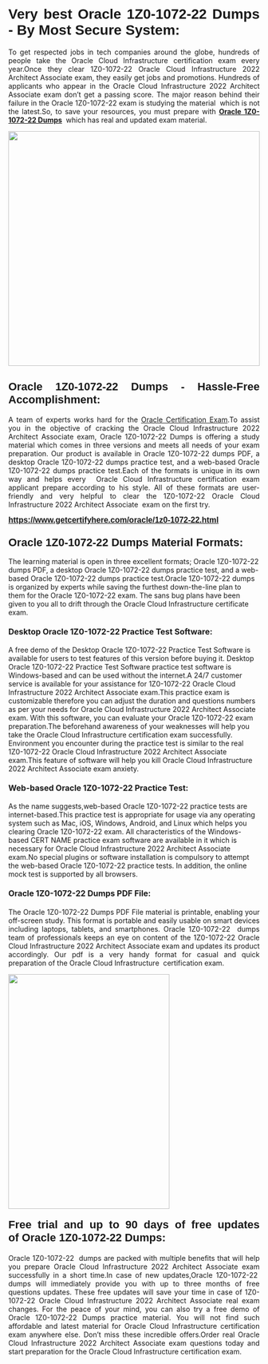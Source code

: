 <h1 style="text-align: justify;"><br />
<strong><span style="font-family:Verdana,Geneva,sans-serif;">Very best Oracle 1Z0-1072-22 Dumps - By Most Secure System:</span></strong></h1>

<p style="text-align: justify;">To get respected jobs in tech companies around the globe, hundreds of people take the Oracle Cloud Infrastructure certification exam every year.Once they clear 1Z0-1072-22 Oracle Cloud Infrastructure 2022 Architect Associate exam, they easily get jobs and promotions. Hundreds of applicants who appear in the Oracle Cloud Infrastructure 2022 Architect Associate exam don’t get a passing score. The major reason behind their failure in the Oracle 1Z0-1072-22 exam is studying the material  which is not the latest.So, to save your resources, you must prepare with <a href="https://www.getcertifyhere.com/oracle/1z0-1072-22.html" target="_self"><strong>Oracle 1Z0-1072-22 Dumps</strong></a>  which has real and updated exam material.<b> </b></p>

<p style="text-align: justify;"><a href="https://www.getcertifyhere.com/oracle/1z0-1072-22.html" target="_self"><img alt="" src="https://lh3.googleusercontent.com/pw/AMWts8CYc60z7WKmmHwpZuvpdFwvJprH2JwpJw1fL7Wye_mT3_KPRkI-kRtidljYZvRNXMO4WGPNtFhD-VndGxHFTh3JbX_6qONAu0yKSR3vekYi3WGbUd9ZGfdq9wIEKegg6iBIBj1gezXdyPBMKBWKZkTw=w910-h595-no?authuser=4" style="width: 100%; height: 470px;" /></a></p>

<h2 style="text-align: justify;"><span style="font-size:22px;"><span style="font-family:Verdana,Geneva,sans-serif;"><strong>Oracle 1Z0-1072-22 Dumps - Hassle-Free Accomplishment:</strong></span></span><meta charset="utf-8" /></h2>

<p style="text-align: justify;">A team of experts works hard for the <a href="https://www.getcertifyhere.com/oracle/oracle-cloud-exams" target="_self">Oracle Certification Exam</a>.To assist you in the objective of cracking the Oracle Cloud Infrastructure 2022 Architect Associate exam, Oracle 1Z0-1072-22 Dumps is offering a study material which comes in three versions and meets all needs of your exam preparation. Our product is available in Oracle 1Z0-1072-22 dumps PDF, a desktop Oracle 1Z0-1072-22 dumps practice test, and a web-based Oracle 1Z0-1072-22 dumps practice test.Each of the formats is unique in its own way and helps every  Oracle Cloud Infrastructure certification exam applicant prepare according to his style. All of these formats are user-friendly and very helpful to clear the 1Z0-1072-22 Oracle Cloud Infrastructure 2022 Architect Associate  exam on the first try.</p>

<p style="text-align: justify;"><span style="font-size:16px;"><span style="font-family:Verdana,Geneva,sans-serif;"><strong><a href="https://www.getcertifyhere.com/oracle/1z0-1072-22.html" target="_self">https://www.getcertifyhere.com/oracle/1z0-1072-22.html</a></strong></span></span></p>

<h3 dir="ltr"><span style="font-size:22px;"><span style="font-family:Verdana,Geneva,sans-serif;"><strong>Oracle 1Z0-1072-22 Dumps Material Formats:</strong></span></span></h3>

<p dir="ltr">The learning material is open in three excellent formats; Oracle 1Z0-1072-22 dumps PDF, a desktop Oracle 1Z0-1072-22 dumps practice test, and a web-based Oracle 1Z0-1072-22 dumps practice test.Oracle 1Z0-1072-22 dumps is organized by experts while saving the furthest down-the-line plan to them for the Oracle 1Z0-1072-22 exam. The sans bug plans have been given to you all to drift through the Oracle Cloud Infrastructure certificate exam.</p>

<h4 dir="ltr"><span style="font-size:16px;"><strong>Desktop Oracle 1Z0-1072-22 Practice Test Software:</strong></span></h4>

<p dir="ltr">A free demo of the Desktop Oracle 1Z0-1072-22 Practice Test Software is available for users to test features of this version before buying it. Desktop Oracle 1Z0-1072-22 Practice Test Software practice test software is Windows-based and can be used without the internet.A 24/7 customer service is available for your assistance for 1Z0-1072-22 Oracle Cloud Infrastructure 2022 Architect Associate exam.This practice exam is customizable therefore you can adjust the duration and questions numbers as per your needs for Oracle Cloud Infrastructure 2022 Architect Associate exam. With this software, you can evaluate your Oracle 1Z0-1072-22 exam preparation.The beforehand awareness of your weaknesses will help you take the Oracle Cloud Infrastructure certification exam successfully. Environment you encounter during the practice test is similar to the real 1Z0-1072-22 Oracle Cloud Infrastructure 2022 Architect Associate exam.This feature of software will help you kill Oracle Cloud Infrastructure 2022 Architect Associate exam anxiety.<meta charset="utf-8" /></p>

<h4 dir="ltr"><span style="font-size:16px;"><b id="docs-internal-guid-44b45a43-7fff-2325-b530-fbb6de77fdb4">Web-based Oracle 1Z0-1072-22 Practice Test:</b></span></h4>

<p dir="ltr">As the name suggests,web-based Oracle 1Z0-1072-22 practice tests are internet-based.This practice test is appropriate for usage via any operating system such as Mac, iOS, Windows, Android, and Linux which helps you clearing Oracle 1Z0-1072-22 exam. All characteristics of the Windows-based CERT NAME practice exam software are available in it which is necessary for Oracle Cloud Infrastructure 2022 Architect Associate exam.No special plugins or software installation is compulsory to attempt the web-based Oracle 1Z0-1072-22 practice tests. In addition, the online mock test is supported by all browsers.</p>

<h4 style="text-align: justify;"><meta charset="utf-8" /><span style="font-size:16px;"><b id="docs-internal-guid-44b45a43-7fff-2325-b530-fbb6de77fdb4">Oracle 1Z0-1072-22 Dumps PDF File:</b></span></h4>

<p dir="ltr" style="text-align: justify;">The Oracle 1Z0-1072-22 Dumps PDF File material is printable, enabling your off-screen study. This format is portable and easily usable on smart devices including laptops, tablets, and smartphones. Oracle 1Z0-1072-22  dumps team of professionals keeps an eye on content of the 1Z0-1072-22 Oracle Cloud Infrastructure 2022 Architect Associate exam and updates its product accordingly. Our pdf is a very handy format for casual and quick preparation of the Oracle Cloud Infrastructure  certification exam.<meta charset="utf-8" /></p>

<p dir="ltr" style="text-align: justify;"><a href="https://www.getcertifyhere.com/oracle/1z0-1072-22.html" target="_self"><img alt="" src="https://lh3.googleusercontent.com/pw/AMWts8CU_MAwPAY2Nr-FeVR7yE0itOLey63Q-21VAIKS1_XFBuKElWUuwN0c4BrOEh-FxG9uzRS6EwLukCYRUyORcpz9q7f0r4jmH7XP0QJ6bfkEFY_Jv__3eVzIKqwvUkIC9QEUxW1gncOwbsfjOZ9f1E53=w649-h645-no?authuser=4" style="width: 80%; height: 470px;" /></a></p>

<h4 dir="ltr" style="text-align: justify;"><span style="font-size:22px;"><span style="font-family:Verdana,Geneva,sans-serif;"><b id="docs-internal-guid-b9009b7c-7fff-3c72-c64f-b1950879578a">Free trial and up to 90 days of free updates of </b><b>Oracle 1Z0-1072-22 Dumps:</b></span></span></h4>

<p dir="ltr" style="text-align: justify;">Oracle 1Z0-1072-22  dumps are packed with multiple benefits that will help you prepare Oracle Cloud Infrastructure 2022 Architect Associate exam successfully in a short time.In case of new updates,Oracle 1Z0-1072-22  dumps will immediately provide you with up to three months of free questions updates. These free updates will save your time in case of 1Z0-1072-22 Oracle Cloud Infrastructure 2022 Architect Associate real exam changes. For the peace of your mind, you can also try a free demo of Oracle 1Z0-1072-22 Dumps practice material. You will not find such affordable and latest material for Oracle Cloud Infrastructure certification exam anywhere else. Don’t miss these incredible offers.Order real Oracle Cloud Infrastructure 2022 Architect Associate exam questions today and start preparation for the Oracle Cloud Infrastructure certification exam.</p>
